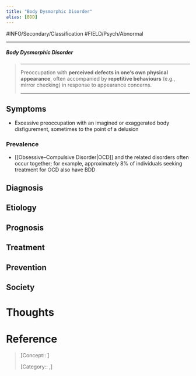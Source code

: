 ```yaml
---
title: "Body Dysmorphic Disorder"
alias: [BDD]
---
```



#INFO/Secondary/Classification #FIELD/Psych/Abnormal 

---


##### Body Dysmorphic Disorder
> ------------------------------------------------------------
> Preoccupation with **perceived defects in one’s own physical appearance**, often accompanied by **repetitive behaviours** (e.g., mirror checking) in response to appearance concerns.
>
> ------------------------------------------------------------

## Symptoms

- Excessive preoccupation with an imagined or exaggerated body disfigurement, sometimes to the point of a delusion

### Prevalence

- [[Obsessive–Compulsive Disorder|OCD]] and the related disorders often occur together; for example, approximately $8\%$ of individuals seeking treatment for OCD also have BDD

## Diagnosis

## Etiology

## Prognosis

## Treatment

## Prevention

## Society

# Thoughts

# Reference


> [Concept:: ]
> 
> [Category:: ,]
